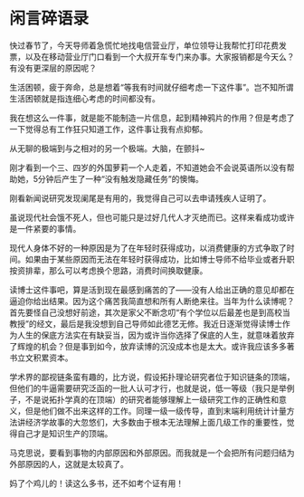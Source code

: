 # 闲言碎语录

快过春节了，今天导师着急慌忙地找电信营业厅，单位领导让我帮忙打印花费发票，以及在移动营业厅门口看到一个大叔开车专门来办事。大家报销都是今天么？有没有更深层的原因呢？

生活困顿，疲于奔命，总是想着“等我有时间就仔细考虑一下这件事”。岂不知所谓生活困顿就是指连细心考虑的时间都没有。

我在想这么一件事，就是能不能制造一片信息，起到精神鸦片的作用？但是考虑了一下觉得总有工作狂只知道工作，这件事让我有点抑郁。

从无聊的极端到与之相对的另一个极端。大脑，在颤抖~

刚才看到一个三、四岁的外国萝莉一个人走着，不知道她会不会说英语所以没有帮助她，5分钟后产生了一种“没有触发隐藏任务”的懊悔。

刚看新闻说研究发现阑尾是有用的，我觉得自己可以去申请残疾人证明了。

虽说现代社会饿不死人，但也可能只是过好几代人才灭绝而已。这样来看成功或许是一件紧要的事情。

现代人身体不好的一种原因是为了在年轻时获得成功，以消费健康的方式争取了时间。如果由于某些原因而无法在年轻时获得成功，比如博士导师不给毕业或者升职按资排辈，那么可以考虑换个思路，消费时间换取健康。

读博士这件事吧，算是活到现在最感到痛苦的了——没有人给出正确的意见却都在逼迫你给出结果。因为这个痛苦我简直想和所有人断绝来往。当年为什么读博呢？首先要怪自己没想好前途，其次是家父不断念叨“有个学位以后最差也是到高校当教授”的经文，最后是我没想到自己导师如此德艺无修。我近日逐渐觉得读博士作为人生的保底方法实在有缺妥当，因为或许当你选择了保底的人生，就意味着放弃了辉煌的机会？但是事到如今，放弃读博的沉没成本也是太大。或许我应该多多著书立文积累资本。

学术界的鄙视链条蛮有趣的，比方说，假设拓扑理论研究者位于知识链条的顶端，但他们的牛逼需要研究泛函的一批人认可才行，也就是说，低一等级（我只是举例子，不是说拓扑学真的在顶端）的研究者能够理解上一级研究工作的正确性和意义，但是他们做不出来这样的工作。同理一级一级传导，直到末端利用统计计量方法讲经济学故事的大忽悠们，大多数由于根本无法理解上面几级工作的重要性，觉得自己才是知识生产的顶端。

马克思说，要看到事物的内部原因和外部原因。而我就是一个会把所有问题归结为外部原因的人，这就是太较真了。

妈了个鸡儿的！读这么多书，还不如考个证有用！
